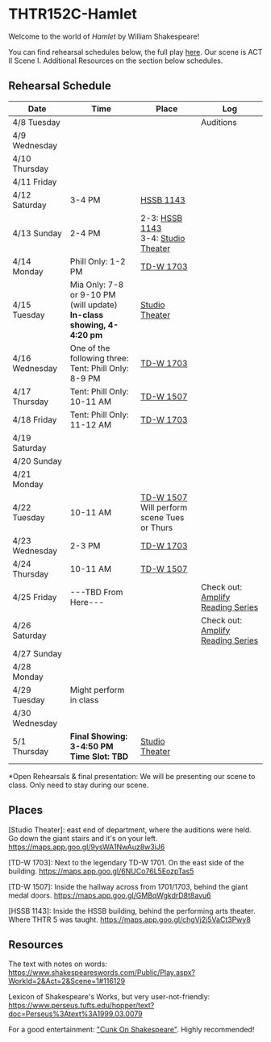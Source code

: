 # THTR152C-Hamlet

Welcome to the world of _Hamlet_ by William Shakespeare!

You can find rehearsal schedules below, the full play [here](https://folger-main-site-assets.s3.amazonaws.com/uploads/2022/11/hamlet_PDF_FolgerShakespeare.pdf). Our scene is ACT II Scene I. Additional Resources on the section below schedules.

## Rehearsal Schedule

| Date           | Time   | Place  | Log       |
|----------------|--------|--------|-----------|
| 4/8 Tuesday    |        |        | Auditions |
| 4/9 Wednesday  |        |        |           |
| 4/10 Thursday  |        |        |           |
| 4/11 Friday    |        |        |           |
| 4/12 Saturday  | 3-4 PM | [HSSB 1143](#1143) |           |
| 4/13 Sunday    | 2-4 PM | 2-3: [HSSB 1143](#1143) <br> 3-4: [Studio Theater](#Studio) |           |
| 4/14 Monday    | Phill Only: 1-2 PM | [TD-W 1703](#1703) |           |
| 4/15 Tuesday   | Mia Only: 7-8 or 9-10 PM (will update) <br> **In-class showing, 4-4:20 pm** | [Studio Theater](#Studio) |           |
| 4/16 Wednesday | One of the following three: <br> Tent: Phill Only: 8-9 PM | [TD-W 1703](#1703) |           |
| 4/17 Thursday  | Tent: Phill Only: 10-11 AM | [TD-W 1507](#1507) |           |
| 4/18 Friday    | Tent: Phill Only: 11-12 AM | [TD-W 1703](#1703) |           |
| 4/19 Saturday  |      |        |           |
| 4/20 Sunday    |      |        |           |
| 4/21 Monday    |      |        |           |
| 4/22 Tuesday   | 10-11 AM | [TD-W 1507](#1507) <br> Will perform scene Tues or Thurs |           |
| 4/23 Wednesday | 2-3 PM | [TD-W 1703](#1703) |           |
| 4/24 Thursday  | 10-11 AM | [TD-W 1507](#1507) |           |
| 4/25 Friday    |---TBD From Here---|        | Check out: [Amplify Reading Series] |
| 4/26 Saturday  |      |        | Check out: [Amplify Reading Series] |
| 4/27 Sunday    |      |        |  |
| 4/28 Monday    |      |        |           |
| 4/29 Tuesday   | Might perform in class |        |           |
| 4/30 Wednesday |      |        |           |
| 5/1 Thursday   | **Final Showing: 3-4:50 PM <br> Time Slot: TBD** | [Studio Theater](#Studio) |           |




*Open Rehearsals & final presentation: We will be presenting our scene to class. Only need to stay during our scene.


## Places
[Studio Theater]: east end of department, where the auditions were held. Go down the giant stairs and it's on your left. <a name="Studio"></a> https://maps.app.goo.gl/9ysWA1NwAuz8w3iJ6

<a name="1703">[TD-W 1703]: Next to the legendary TD-W 1701. On the east side of the building. https://maps.app.goo.gl/6NUCo76L5EozpTas5

<a name="1507">[TD-W 1507]: Inside the hallway across from 1701/1703, behind the giant medal doors. https://maps.app.goo.gl/GMBqWgkdrD8t8avu6

<a name="1143">[HSSB 1143]: Inside the HSSB building, behind the performing arts theater. Where THTR 5 was taught. https://maps.app.goo.gl/chgVj2j5VaCt3Pwy8

[Amplify Reading Series]: https://www.instagram.com/p/DIRig0pPMcB/?utm_source=ig_web_copy_link&igsh=MzRlODBiNWFlZA==

## Resources

The text with notes on words: https://www.shakespeareswords.com/Public/Play.aspx?WorkId=2&Act=2&Scene=1#116129

Lexicon of Shakespeare's Works, but very user-not-friendly: https://www.perseus.tufts.edu/hopper/text?doc=Perseus%3Atext%3A1999.03.0079

For a good entertainment: ["Cunk On Shakespeare"](https://youtu.be/9YeCpHoy9EQ?si=TSgYjB-F_lQAcnEu). Highly recommended!
